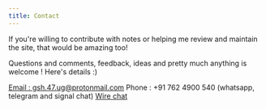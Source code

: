 ```yaml
---
title: Contact
---
```



If you're willing to contribute with notes or helping me review and maintain the site, that would be amazing too! 

Questions and comments, feedback, ideas and pretty much anything is welcome ! Here's details :)

[Email : gsh.47.ug@protonmail.com](gsh.47.ug@protonmail.com) 
Phone : +91 762 4900 540 
(whatsapp, telegram and signal chat)
[Wire chat](https://account.wire.com/user-profile/?id=88541b18-ae8f-4e2e-8c37-823dcb056dc5)


